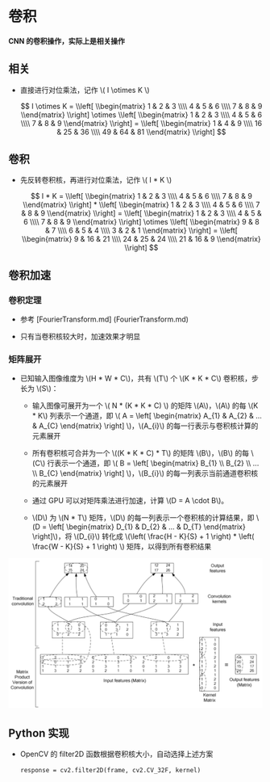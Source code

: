 <script type="text/javascript" src="http://cdn.mathjax.org/mathjax/latest/MathJax.js?config=default"></script>

# 卷积

#### CNN 的卷积操作，实际上是相关操作

## 相关

- 直接进行对位乘法，记作 \\( I \otimes K \\)

	$$ I \otimes K = \\left[ \\begin{matrix} 1 & 2 & 3 \\\\ 4 & 5 & 6 \\\\ 7 & 8 & 9 \\end{matrix} \\right] \otimes \\left[ \\begin{matrix} 1 & 2 & 3 \\\\ 4 & 5 & 6 \\\\ 7 & 8 & 9 \\end{matrix} \\right] = \\left[ \\begin{matrix} 1 & 4 & 9 \\\\ 16 & 25 & 36 \\\\ 49 & 64 & 81 \\end{matrix} \\right] $$

## 卷积

- 先反转卷积核，再进行对位乘法，记作 \\( I * K \\)

	$$ I * K = \\left[ \\begin{matrix} 1 & 2 & 3 \\\\ 4 & 5 & 6 \\\\ 7 & 8 & 9 \\end{matrix} \\right] * \\left[ \\begin{matrix} 1 & 2 & 3 \\\\ 4 & 5 & 6 \\\\ 7 & 8 & 9 \\end{matrix} \\right] = \\left[ \\begin{matrix} 1 & 2 & 3 \\\\ 4 & 5 & 6 \\\\ 7 & 8 & 9 \\end{matrix} \\right] \otimes \\left[ \\begin{matrix} 9 & 8 & 7 \\\\ 6 & 5 & 4 \\\\ 3 & 2 & 1 \\end{matrix} \\right] = \\left[ \\begin{matrix} 9 & 16 & 21 \\\\ 24 & 25 & 24 \\\\ 21 & 16 & 9 \\end{matrix} \\right] $$

## 卷积加速

### 卷积定理

- 参考 [FourierTransform.md] (FourierTransform.md)

- 只有当卷积核较大时，加速效果才明显

### 矩阵展开

- 已知输入图像维度为 \\(H * W * C\\)，共有 \\(T\\) 个 \\(K * K * C\\) 卷积核，步长为 \\(S\\)：

	- 输入图像可展开为一个 \\( N * (K * K * C) \\) 的矩阵 \\(A\\)，\\(A\\) 的每 \\(K * K\\) 列表示一个通道，即 \\( A = \\left[ \\begin{matrix} A\_{1} & A\_{2} & ... & A\_{C} \\end{matrix} \\right] \\)，\\(A\_{i}\\) 的每一行表示与卷积核计算的元素展开

	- 所有卷积核可合并为一个 \\((K * K * C) * T\\) 的矩阵 \\(B\\)，\\(B\\) 的每 \\(C\\) 行表示一个通道，即 \\( B = \\left[ \\begin{matrix} B\_{1} \\\\ B\_{2} \\\\ ... \\\\ B\_{C} \\end{matrix} \\right] \\)，\\(B\_{i}\\) 的每一列表示当前通道卷积核的元素展开

	- 通过 GPU 可以对矩阵乘法进行加速，计算 \\(D = A \cdot B\\)。

	- \\(D\\) 为 \\(N * T\\) 矩阵，\\(D\\) 的每一列表示一个卷积核的计算结果，即 \\(D = \\left[ \\begin{matrix} D\_{1} & D\_{2} & ... & D\_{T} \\end{matrix} \\right]\\)，将 \\(D\_{i}\\) 转化成 \\(\left( \frac{H - K}{S} + 1 \right) * \left( \frac{W - K}{S} + 1 \right) \\) 矩阵，以得到所有卷积结果
	
![image](images/conv_acceleration.png)

## Python 实现

- OpenCV 的 filter2D 函数根据卷积核大小，自动选择上述方案

	```
	response = cv2.filter2D(frame, cv2.CV_32F, kernel)
	```